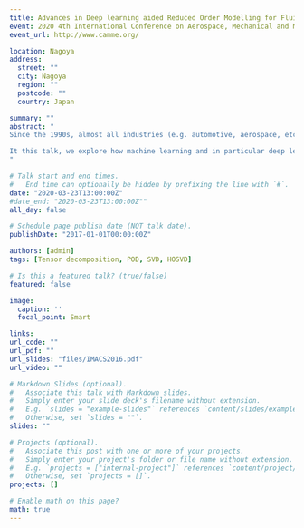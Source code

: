 ```yaml
---
title: Advances in Deep learning aided Reduced Order Modelling for Fluid Dynamics,
event: 2020 4th International Conference on Aerospace, Mechanical and Mechatronic Engineering
event_url: http://www.camme.org/

location: Nagoya
address:
  street: ""
  city: Nagoya
  region: ""
  postcode: ""
  country: Japan

summary: ""
abstract: "
Since the 1990s, almost all industries (e.g. automotive, aerospace, etc.) have been relying increasingly on modeling and numerical simulation. Standard scientific computing approaches such as Finite Elements are known to be robust and accurate. However, they suffer insurmountable difficulties when the number of dimensions of the problem grows beyond 3, typically for control and optimization problems or real-time applications. Reduced Order Modeling (ROM) is a leading approach to circumvent this issue. It relies on the assumption that the solutions of partial differential equations live in space of small dimension. Numerically, this means that very few degrees of freedom are needed to give an accurate representation of the solution and thus solve the equation. Reduced Bases (RB) have been successful at many problems but require, in most cases, a problem specific design since naive implementation like POD-Galerkin suffer instability due to non-linearities.

It this talk, we explore how machine learning and in particular deep learning (DL) can help solve these issues, in particular for hyperbolic equations such as Navier-Stokes. Indeed, DL have gained incredible traction thanks to its ability at capturing non-linear behavior and surpass humans at task computers were reputed unable to perform 20 years ago.  Since 2015, it has been applied successfully to scientific computing, in particular thanks to its proven ability to represent non-linear behavior and low rank representation ability. The three dominant families of  DL techniques  (multilayer perceptron,  constitutional nets, recurrent nets) will be presented together with their most successful application to PDE reduced order models.
"

# Talk start and end times.
#   End time can optionally be hidden by prefixing the line with `#`.
date: "2020-03-23T13:00:00Z"
#date_end: "2020-03-23T13:00:00Z""
all_day: false

# Schedule page publish date (NOT talk date).
publishDate: "2017-01-01T00:00:00Z"

authors: [admin]
tags: [Tensor decomposition, POD, SVD, HOSVD]

# Is this a featured talk? (true/false)
featured: false

image:
  caption: ''
  focal_point: Smart

links:
url_code: ""
url_pdf: ""
url_slides: "files/IMACS2016.pdf"
url_video: ""

# Markdown Slides (optional).
#   Associate this talk with Markdown slides.
#   Simply enter your slide deck's filename without extension.
#   E.g. `slides = "example-slides"` references `content/slides/example-slides.md`.
#   Otherwise, set `slides = ""`.
slides: ""

# Projects (optional).
#   Associate this post with one or more of your projects.
#   Simply enter your project's folder or file name without extension.
#   E.g. `projects = ["internal-project"]` references `content/project/deep-learning/index.md`.
#   Otherwise, set `projects = []`.
projects: []

# Enable math on this page?
math: true
---
```


